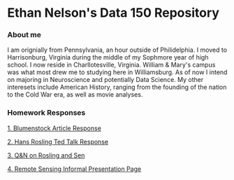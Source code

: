 # Ethan Nelson's Data 150 Repository

### About me

I am orignially from Pennsylvania, an hour outside of Philidelphia. I moved to Harrisonburg, Virginia during the middle of my Sophmore year of high school. I now reside in Charllotesville, Virginia. William & Mary's campus was what most drew me to studying here in Williamsburg. As of now I intend on majoring in Neuroscience and potentially Data Science. My other interesets include American History, ranging from the founding of the nation to the Cold War era, as well as movie analyses. 

### Homework Responses

[1. Blumenstock Article Response](bloomenstock.md)

[2. Hans Rosling Ted Talk Response](beststats.md)

[3. Q&N on Rosling and Sen](qna.md) 

[4. Remote Sensing Informal Presentation Page](remotesensing.md)
